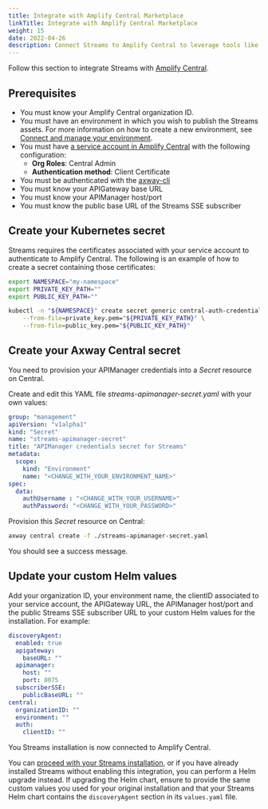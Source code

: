 ```yaml
---
title: Integrate with Amplify Central Marketplace
linkTitle: Integrate with Amplify Central Marketplace
weight: 15
date: 2022-04-26
description: Connect Streams to Amplify Central to leverage tools like the Amplify Marketplace, where you can expose your Streams assets.
---
```


Follow this section to integrate Streams with [Amplify Central](https://docs.axway.com/bundle/amplify-central/page/docs/index.html).

## Prerequisites

* You must know your Amplify Central organization ID.
* You must have an environment in which you wish to publish the Streams assets. For more information on how to create a new environment, see [Connect and manage your environment](https://docs.axway.com/bundle/amplify-central/page/docs/connect_manage_environ/index.html).
* You must have [a service account in Amplify Central](https://docs.axway.com/bundle/platform-management/page/docs/management_guide/organizations/managing_organizations/index.html#managing-service-accounts) with the following configuration:
    * **Org Roles**: Central Admin
    * **Authentication method**: Client Certificate
* You must be authenticated with the [axway-cli](https://docs.axway.com/bundle/amplify-central/page/docs/integrate_with_central/cli_central/cli_install/index.html)
* You must know your APIGateway base URL
* You must know your APIManager host/port
* You must know the public base URL of the Streams SSE subscriber

## Create your Kubernetes secret

Streams requires the certificates associated with your service account to authenticate to Amplify Central. The following is an example of how to create a secret containing those certificates:

```sh
export NAMESPACE="my-namespace"
export PRIVATE_KEY_PATH=""
export PUBLIC_KEY_PATH=""

kubectl -n "${NAMESPACE}" create secret generic central-auth-credentials \
    --from-file=private_key.pem="${PRIVATE_KEY_PATH}" \
    --from-file=public_key.pem="${PUBLIC_KEY_PATH}"
```

## Create your Axway Central secret

You need to provision your APIManager credentials into a *Secret* resource on Central.

Create and edit this YAML file *streams-apimanager-secret.yaml* with your own values:

```yml
group: "management"
apiVersion: "v1alpha1"
kind: "Secret"
name: "streams-apimanager-secret"
title: "APIManager credentials secret for Streams"
metadata:
  scope:
    kind: "Environment"
    name: "<CHANGE_WITH_YOUR_ENVIRONMENT_NAME>"
spec:
  data:
    authUsername : "<CHANGE_WITH_YOUR_USERNAME>"
    authPassword: "<CHANGE_WITH_YOUR_PASSWORD>"
```

Provision this *Secret* resource on Central:

```sh
axway central create -f ./streams-apimanager-secret.yaml
```

You should see a success message.

## Update your custom Helm values

Add your organization ID, your environment name, the clientID associated to your service account, the APIGateway URL, the APIManager host/port and the public Streams SSE subscriber URL to your custom Helm values for the installation. For example:

```yml
discoveryAgent:
  enabled: true
  apigateway:
    baseURL: ""
  apimanager:
    host: ""
    port: 8075
  subscriberSSE:
    publicBaseURL: ""
central:
  organizationID: ""
  environment: ""
  auth:
    clientID: ""
```

You Streams installation is now connected to Amplify Central.

You can [proceed with your Streams installation](/docs/install/#amplify-central-integration), or if you have already installed Streams without enabling this integration, you can perform a Helm upgrade instead. If upgrading the Helm chart, ensure to provide the same custom values you used for your original installation and that your Streams Helm chart contains the ``discoveryAgent`` section in its `values.yaml` file.

